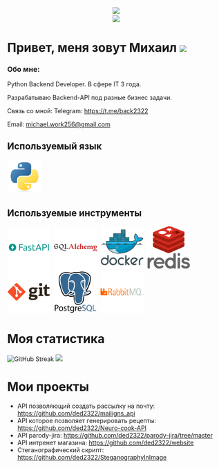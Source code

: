 <div align="center">
  <img src="https://media.giphy.com/media/v1.Y2lkPTc5MGI3NjExdGZzNXZ5d3l3b3E3NWZ1eWJ4aGxtajh4am04NjdmOGFvaTBsMmp6dyZlcD12MV9pbnRlcm5hbF9naWZfYnlfaWQmY3Q9dHM/hS42TuYYnANLFR9IRQ/giphy.gif" width="100"/>
</div>

<div align="center">
            <img src="https://komarev.com/ghpvc/?username=ded2322"/>
</div>

<h1>
Привет, меня зовут Михаил
  <img src="https://media.giphy.com/media/hvRJCLFzcasrR4ia7z/giphy.gif" width="30px"/>
</h1>

### Обо мне:

Python Backend Developer. В сфере IT 3 года.

Разрабатываю Backend-API под разные бизнес задачи.

Связь со мной:
Telegram: https://t.me/back2322

Email: michael.work256@gmail.com


## Используемый язык
<img src="https://github.com/devicons/devicon/blob/master/icons/python/python-original.svg" title="Pyton" alt="Python" width="80" height="80"/>&nbsp;

## Используемые инструменты
<img src="https://github.com/devicons/devicon/blob/master/icons/fastapi/fastapi-original-wordmark.svg" title="fastapi" alt="fastapi" width="100" height="100"/>&nbsp;
<img src="https://github.com/devicons/devicon/blob/master/icons/sqlalchemy/sqlalchemy-original-wordmark.svg" title="sqlalchemy" alt="sqlalchemy" width="100" height="100"/>&nbsp;
<img src="https://github.com/devicons/devicon/blob/master/icons/docker/docker-original-wordmark.svg" title="docker" alt="docker" width="100" height="100"/>&nbsp;
<img src="https://github.com/devicons/devicon/blob/master/icons/redis/redis-original-wordmark.svg" title="redis" alt="redis" width="100" height="100"/>&nbsp;
<img src="https://github.com/devicons/devicon/blob/master/icons/git/git-original-wordmark.svg" title="git" alt="git" width="100" height="100"/>&nbsp;
<img src="https://github.com/devicons/devicon/blob/master/icons/postgresql/postgresql-original-wordmark.svg" title="postgresql" alt="postgresql" width="100" height="100"/>&nbsp;
<img src="https://github.com/devicons/devicon/blob/master/icons/rabbitmq/rabbitmq-original-wordmark.svg" title="rabbitmq" alt="postgresql" width="100" height="100"/>&nbsp;


# Моя статистика 
<img src="https://github-readme-streak-stats.herokuapp.com?user=ded2322&theme=dark&hide_border=true&locale=ru&date_format=j%20M%5B%20Y%5D&mode=weekly" alt="GitHub Streak"/> <img src="https://github-readme-stats.vercel.app/api/top-langs/?username=ded2322&layout=compact&theme=vision-friendly-dark"/>

# Мои проекты
- API позволяющий создать рассылку на почту: https://github.com/ded2322/mailigns_api
- API которое позволяет генерировать рецепты: https://github.com/ded2322/Neuro-cook-API
- API parody-jira: https://github.com/ded2322/parody-jira/tree/master
- API интренет магазина: https://github.com/ded2322/website
- Стеганографический скрипт: https://github.com/ded2322/SteganographyInImage
